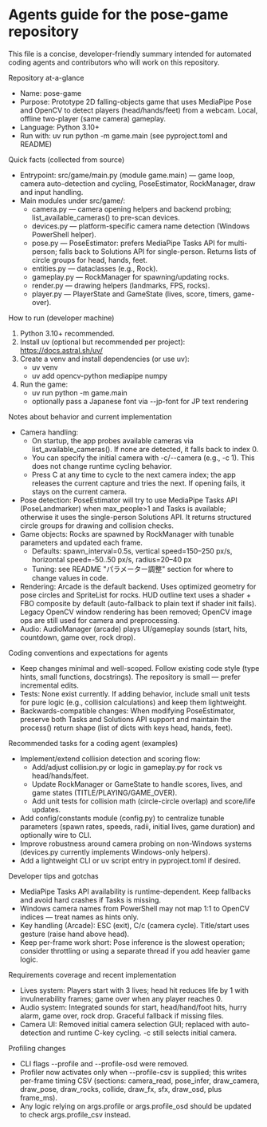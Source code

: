 # Agents guide for the pose-game repository

This file is a concise, developer-friendly summary intended for automated coding agents and contributors who will work on this repository.

Repository at-a-glance
- Name: pose-game
- Purpose: Prototype 2D falling-objects game that uses MediaPipe Pose and OpenCV to detect players (head/hands/feet) from a webcam. Local, offline two-player (same camera) gameplay.
- Language: Python 3.10+
- Run with: uv run python -m game.main (see pyproject.toml and README)

Quick facts (collected from source)
- Entrypoint: src/game/main.py (module game.main) — game loop, camera auto-detection and cycling, PoseEstimator, RockManager, draw and input handling.
- Main modules under src/game/:
  - camera.py — camera opening helpers and backend probing; list_available_cameras() to pre-scan devices.
  - devices.py — platform-specific camera name detection (Windows PowerShell helper).
  - pose.py — PoseEstimator: prefers MediaPipe Tasks API for multi-person; falls back to Solutions API for single-person. Returns lists of circle groups for head, hands, feet.
  - entities.py — dataclasses (e.g., Rock).
  - gameplay.py — RockManager for spawning/updating rocks.
  - render.py — drawing helpers (landmarks, FPS, rocks).
  - player.py — PlayerState and GameState (lives, score, timers, game-over).

How to run (developer machine)
1. Python 3.10+ recommended.
2. Install uv (optional but recommended per project): https://docs.astral.sh/uv/
3. Create a venv and install dependencies (or use uv):
   - uv venv
   - uv add opencv-python mediapipe numpy
4. Run the game:
   - uv run python -m game.main
   - optionally pass a Japanese font via --jp-font <path> for JP text rendering

Notes about behavior and current implementation
- Camera handling:
  - On startup, the app probes available cameras via list_available_cameras(). If none are detected, it falls back to index 0.
  - You can specify the initial camera with -c/--camera (e.g., -c 1). This does not change runtime cycling behavior.
  - Press C at any time to cycle to the next camera index; the app releases the current capture and tries the next. If opening fails, it stays on the current camera.
- Pose detection: PoseEstimator will try to use MediaPipe Tasks API (PoseLandmarker) when max_people>1 and Tasks is available; otherwise it uses the single-person Solutions API. It returns structured circle groups for drawing and collision checks.
- Game objects: Rocks are spawned by RockManager with tunable parameters and updated each frame.
  - Defaults: spawn_interval=0.5s, vertical speed=150–250 px/s, horizontal speed=-50..50 px/s, radius=20–40 px
  - Tuning: see README "パラメーター調整" section for where to change values in code.
- Rendering: Arcade is the default backend. Uses optimized geometry for pose circles and SpriteList for rocks. HUD outline text uses a shader + FBO composite by default (auto-fallback to plain text if shader init fails). Legacy OpenCV window rendering has been removed; OpenCV image ops are still used for camera and preprocessing.
- Audio: AudioManager (arcade) plays UI/gameplay sounds (start, hits, countdown, game over, rock drop).

Coding conventions and expectations for agents
- Keep changes minimal and well-scoped. Follow existing code style (type hints, small functions, docstrings). The repository is small — prefer incremental edits.
- Tests: None exist currently. If adding behavior, include small unit tests for pure logic (e.g., collision calculations) and keep them lightweight.
- Backwards-compatible changes: When modifying PoseEstimator, preserve both Tasks and Solutions API support and maintain the process() return shape (list of dicts with keys head, hands, feet).

Recommended tasks for a coding agent (examples)
- Implement/extend collision detection and scoring flow:
  - Add/adjust collision.py or logic in gameplay.py for rock vs head/hands/feet.
  - Update RockManager or GameState to handle scores, lives, and game states (TITLE/PLAYING/GAME_OVER).
  - Add unit tests for collision math (circle-circle overlap) and score/life updates.
- Add config/constants module (config.py) to centralize tunable parameters (spawn rates, speeds, radii, initial lives, game duration) and optionally wire to CLI.
- Improve robustness around camera probing on non-Windows systems (devices.py currently implements Windows-only helpers).
- Add a lightweight CLI or uv script entry in pyproject.toml if desired.

Developer tips and gotchas
- MediaPipe Tasks API availability is runtime-dependent. Keep fallbacks and avoid hard crashes if Tasks is missing.
- Windows camera names from PowerShell may not map 1:1 to OpenCV indices — treat names as hints only.
- Key handling (Arcade): ESC (exit), C/c (camera cycle). Title/start uses gesture (raise hand above head).
- Keep per-frame work short: Pose inference is the slowest operation; consider throttling or using a separate thread if you add heavier game logic.

Requirements coverage and recent implementation
- Lives system: Players start with 3 lives; head hit reduces life by 1 with invulnerability frames; game over when any player reaches 0.
- Audio system: Integrated sounds for start, head/hand/foot hits, hurry alarm, game over, rock drop. Graceful fallback if missing files.
- Camera UI: Removed initial camera selection GUI; replaced with auto-detection and runtime C-key cycling. -c still selects initial camera.

Profiling changes
- CLI flags --profile and --profile-osd were removed.
- Profiler now activates only when --profile-csv <path> is supplied; this writes per-frame timing CSV (sections: camera_read, pose_infer, draw_camera, draw_pose, draw_rocks, collide, draw_fx, sfx, draw_osd, plus frame_ms).
- Any logic relying on args.profile or args.profile_osd should be updated to check args.profile_csv instead.


